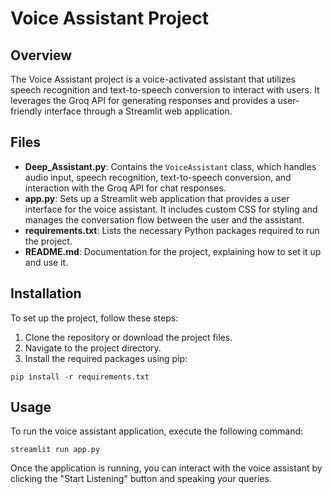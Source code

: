 # Voice Assistant Project

## Overview
The Voice Assistant project is a voice-activated assistant that utilizes speech recognition and text-to-speech conversion to interact with users. It leverages the Groq API for generating responses and provides a user-friendly interface through a Streamlit web application.

## Files
- **Deep_Assistant.py**: Contains the `VoiceAssistant` class, which handles audio input, speech recognition, text-to-speech conversion, and interaction with the Groq API for chat responses.
- **app.py**: Sets up a Streamlit web application that provides a user interface for the voice assistant. It includes custom CSS for styling and manages the conversation flow between the user and the assistant.
- **requirements.txt**: Lists the necessary Python packages required to run the project.
- **README.md**: Documentation for the project, explaining how to set it up and use it.

## Installation
To set up the project, follow these steps:

1. Clone the repository or download the project files.
2. Navigate to the project directory.
3. Install the required packages using pip:

```
pip install -r requirements.txt
```

## Usage
To run the voice assistant application, execute the following command:

```
streamlit run app.py
```

Once the application is running, you can interact with the voice assistant by clicking the "Start Listening" button and speaking your queries.
